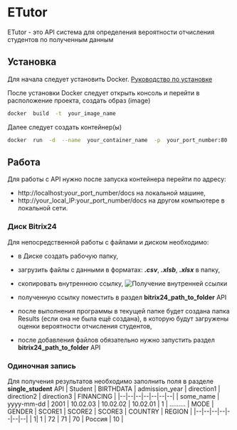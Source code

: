 
# ETutor

ETutor - это API система для определения вероятности отчисления студентов по полученным данным

## Установка
Для начала следует установить Docker. [Руководство по установке](https://docs.docker.com/engine/install/)

После установки Docker следует открыть консоль и перейти в расположение проекта, создать образ (image)
```bash
docker  build  -t  your_image_name
```
Далее следует создать контейнер(ы)

```bash
docker  run  -d  --name  your_container_name  -p  your_port_number:80  your_image_name
```

## Работа

Для работы с API нужно после запуска контейнера перейти по адресу:

- http://localhost:your_port_number/docs на локальной машине,
- http://your_local_IP:your_port_number/docs на другом компьютере в локальной сети.

 ### Диск Bitrix24
 
 Для непосредственной работы с файлами и диском необходимо:
 - в Диске создать рабочую папку,
 - загрузить файлы с данными в форматах: ***.csv***, ***.xlsb***, ***.xlsx*** в папку,

 - скопировать внутреннюю ссылку,
![Получение внутренней ссылки](https://drive.google.com/uc?id=1yM5Z3uB0_NWShuPOkkYFyhQIIruke-XX&export=download)
 - полученную ссылку поместить в раздел **bitrix24_path_to_folder** API
 - после выполнения программы в текущей папке будет создана папка Results (если она не была ещё создана), в которую будут загружены оценки вероятности отчисления студентов,
 - после добавления файлов обязательно нужно запустить раздел **bitrix24_path_to_folder** API
 ### Одиночная запись
 Для получения результатов необходимо заполнить поля в разделе **single_student** API
| Student | BIRTHDATA | admission_year | direction1 | direction2 | direction3 | FINANCING |
|--|--|--|--|--|--|--|
| some_name | yyyy-mm-dd | 2001 | 10.02.03 | 10.02.02 | 10.02.01 | 1 |
.........
| MODE | GENDER | SCORE1 | SCORE2 | SCORE3 | COUNTRY | REGION |
|--|--|--|--|--|--|--|
| 1| 1 | 72 | 71 | 70 | Россия | 10 |
